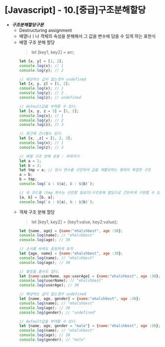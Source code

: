 # [Javascript] - 10.[중급]구조분해할당

* ___구조분해할당구문___
  - Destructuring assignment
  -  배열나ㅣ나 객체의 속성을 분해해서 그 값을 변수에 담을 수 있게 하는 표현식
  -  배열 구조 분해 할당  
      > let [key1, key2] = arr;  
      ```javascript
      let [x, y] = [1, 2];
      console.log(x); // 1
      console.log(y); // 2

      // 해당하는 값이 없는경우 undefined
      let [x, y, z] = [1, 2];
      console.log(x); // 1
      console.log(y); // 2
      console.log(z); // undefined

      // default값을 부여할 수 있다.
      let [x, y, z = 3] = [1, 2];
      console.log(x); // 1
      console.log(y); // 2
      console.log(z); // 3

      // 중간에 건너띌수 있다.
      let [x, ,z] = [1, 2, 3];
      console.log(x); // 1
      console.log(z); // 3

      // 배열 구조 분해 응용 : 바꿔치기
      let a = 1;
      let b = 2;
      let tmp = a; // 임시 변수를 선언하여 값을 재활당하는 형태의 복잡한 구조
      a = b;
      b = tmp;
      console.log(`a : ${a}, b : ${b}`);

      // 위 코드를 (tmp 변수는 선언할 필요이)구조분해 할당으로 간단하게 구현할 수 있다, 
      [a, b] = [b, a];  
      console.log(`a : ${a}, b : ${b}`);
      ```  
  - 객체 구조 분해 할당
      > let [key1, key2] = {key1:value, key2:value};  
      ```javascript
      let {name, age} = {name:"ehalshbest", age :30};
      console.log(name); // "ehalshbest"
      console.log(age); // 30

      // 순서를 바꿔도 동일하게 동작
      let {age, name} = {name:"ehalshbest", age :30};
      console.log(name); // "ehalshbest"
      console.log(age); // 30

      // 별칭을 줄수도 있다.
      let {name:userName, age:userAge} = {name:"ehalshbest", age :30};
      console.log(userName); // "ehalshbest"
      console.log(userAge); // 30

      // 해당하는 값이 없는경우 undefined
      let {name, age, gender} = {name:"ehalshbest", age :30};
      console.log(name); // "ehalshbest"
      console.log(age); // 30
      console.log(gender); // "undefined"

      // default값을 부여할 수 있다.
      let {name, age, gender = "male"} = {name:"ehalshbest", age :30};
      console.log(name); // "ehalshbest"
      console.log(age); // 30
      console.log(gender); // "male"
      ```  